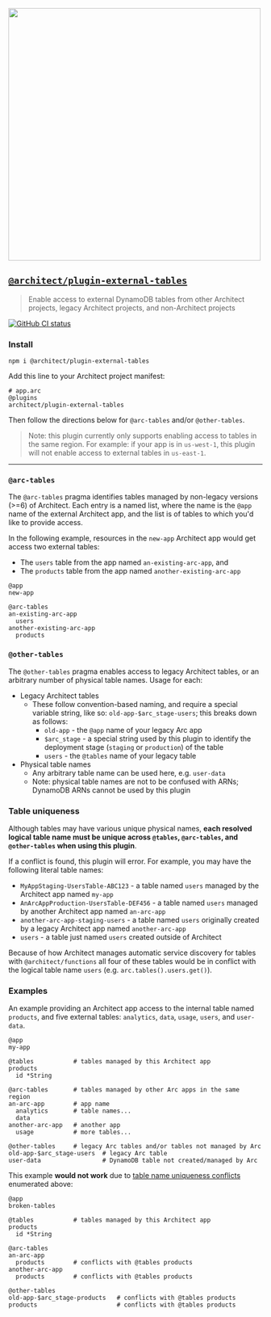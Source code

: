 [<img src="https://s3-us-west-2.amazonaws.com/arc.codes/architect-logo-500b@2x.png" width=500>](https://www.npmjs.com/package/@architect/plugin-external-tables)

## [`@architect/plugin-external-tables`](https://www.npmjs.com/package/@architect/plugin-external-tables)

> Enable access to external DynamoDB tables from other Architect projects, legacy Architect projects, and non-Architect projects

[![GitHub CI status](https://github.com/architect/plugin-external-tables/workflows/Node%20CI/badge.svg)](https://github.com/architect/plugin-external-tables/actions?query=workflow%3A%22Node+CI%22)


### Install

`npm i @architect/plugin-external-tables`

Add this line to your Architect project manifest:

```arc
# app.arc
@plugins
architect/plugin-external-tables
```

Then follow the directions below for `@arc-tables` and/or `@other-tables`.

> Note: this plugin currently only supports enabling access to tables in the same region. For example: if your app is in `us-west-1`, this plugin will not enable access to external tables in `us-east-1`.

---

### `@arc-tables`

The `@arc-tables` pragma identifies tables managed by non-legacy versions (>=6) of Architect. Each entry is a named list, where the name is the `@app` name of the external Architect app, and the list is of tables to which you'd like to provide access.

In the following example, resources in the `new-app` Architect app would get access two external tables:
- The `users` table from the app named `an-existing-arc-app`, and
- The `products` table from the app named `another-existing-arc-app`

```
@app
new-app

@arc-tables
an-existing-arc-app
  users
another-existing-arc-app
  products
```


### `@other-tables`

The `@other-tables` pragma enables access to legacy Architect tables, or an arbitrary number of physical table names. Usage for each:

- Legacy Architect tables
  - These follow convention-based naming, and require a special variable string, like so: `old-app-$arc_stage-users`; this breaks down as follows:
    - `old-app` - the `@app` name of your legacy Arc app
    - `$arc_stage` - a special string used by this plugin to identify the deployment stage (`staging` or `production`) of the table
    - `users` - the `@tables` name of your legacy table
- Physical table names
  - Any arbitrary table name can be used here, e.g. `user-data`
  - Note: physical table names are not to be confused with ARNs; DynamoDB ARNs cannot be used by this plugin


### Table uniqueness

Although tables may have various unique physical names, **each resolved logical table name must be unique across `@tables`, `@arc-tables`, and `@other-tables` when using this plugin**.

If a conflict is found, this plugin will error. For example, you may have the following literal table names:

- `MyAppStaging-UsersTable-ABC123` - a table named `users` managed by the Architect app named `my-app`
- `AnArcAppProduction-UsersTable-DEF456` - a table named `users` managed by another Architect app named `an-arc-app`
- `another-arc-app-staging-users` - a table named `users` originally created by a legacy Architect app named `another-arc-app`
- `users` - a table just named `users` created outside of Architect

Because of how Architect manages automatic service discovery for tables with `@architect/functions` all four of these tables would be in conflict with the logical table name `users` (e.g. `arc.tables().users.get()`).


### Examples

An example providing an Architect app access to the internal table named `products`, and five external tables: `analytics`, `data`, `usage`, `users`, and `user-data`.

```arc
@app
my-app

@tables           # tables managed by this Architect app
products
  id *String

@arc-tables       # tables managed by other Arc apps in the same region
an-arc-app        # app name
  analytics       # table names...
  data
another-arc-app   # another app
  usage           # more tables...

@other-tables     # legacy Arc tables and/or tables not managed by Arc
old-app-$arc_stage-users  # legacy Arc table
user-data                 # DynamoDB table not created/managed by Arc
```

This example **would not work** due to [table name uniqueness conflicts](#table-uniqueness) enumerated above:

```arc
@app
broken-tables

@tables           # tables managed by this Architect app
products
  id *String

@arc-tables
an-arc-app
  products        # conflicts with @tables products
another-arc-app
  products        # conflicts with @tables products

@other-tables
old-app-$arc_stage-products   # conflicts with @tables products
products                      # conflicts with @tables products
```
